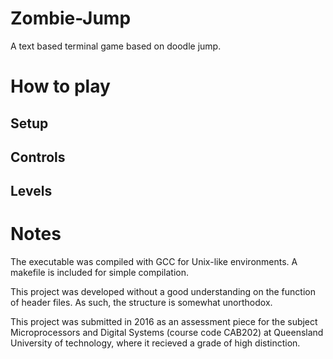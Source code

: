 # Zombie-Jump
A text based terminal game based on doodle jump.

# How to play
## Setup

## Controls

## Levels

# Notes
The executable was compiled with GCC for Unix-like environments. A makefile is included for simple compilation.

This project was developed without a good understanding on the function of header files. As such, the structure is somewhat unorthodox. 

This project was submitted in 2016 as an assessment piece for the subject Microprocessors and Digital Systems (course code CAB202) at Queensland University of technology, where it recieved a grade of high distinction.
